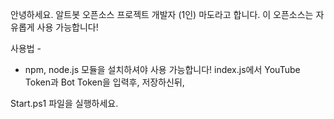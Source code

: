 안녕하세요. 알트봇 오픈소스 프로젝트 개발자 (1인) 마도라고 합니다.
이 오픈소스는 자유롭게 사용 가능합니다!

사용법 - 
 * npm, node.js 모듈을 설치하셔야 사용 가능합니다!
index.js에서 YouTube Token과 Bot Token을 입력후, 저장하신뒤,

Start.ps1 파일을 실행하세요.